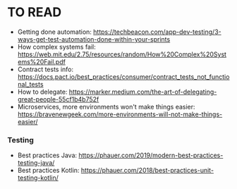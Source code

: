 # TO READ

* Getting done automation: https://techbeacon.com/app-dev-testing/3-ways-get-test-automation-done-within-your-sprints
* How complex systems fail: https://web.mit.edu/2.75/resources/random/How%20Complex%20Systems%20Fail.pdf
* Contract tests info: https://docs.pact.io/best_practices/consumer/contract_tests_not_functional_tests
* How to delegate: https://marker.medium.com/the-art-of-delegating-great-people-55cf1b4b752f
* Microservices, more environments won't make things easier: https://bravenewgeek.com/more-environments-will-not-make-things-easier/

### Testing

* Best practices Java: https://phauer.com/2019/modern-best-practices-testing-java/
* Best practices Kotlin: https://phauer.com/2018/best-practices-unit-testing-kotlin/
